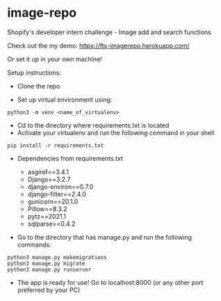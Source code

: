 # image-repo

Shopify's developer intern challenge - Image add and search functions

Check out the my demo: https://fts-imagerepo.herokuapp.com/

Or set it up in your own machine!

Setup instructions:

- Clone the repo

- Set up virtual environment using:
``` 
python3 -m venv <name_of_virtualenv>
```
- Cd to the directory where requirements.txt is located
- Activate your virtualenv and run the following command in your shell
```
pip install -r requirements.txt
```
- Dependencies from requirements.txt
  - asgiref==3.4.1
  - Django==3.2.7
  - django-environ==0.7.0
  - django-filter==2.4.0
  - gunicorn==20.1.0
  - Pillow==8.3.2
  - pytz==2021.1
  - sqlparse==0.4.2

- Go to the directory that has manage.py and run the following commands:
```
python3 manage.py makemigrations
python3 manage.py migrate
python3 manage.py runserver
```
- The app is ready for use! 
Go to localhost:8000 (or any other port preferred by your PC)
